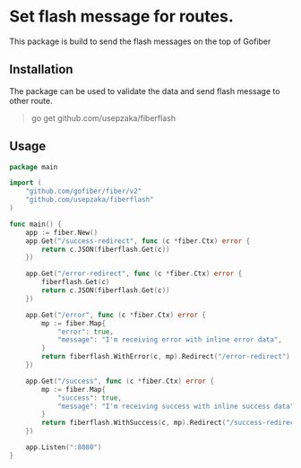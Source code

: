# Set flash message for routes.

This package is build to send the flash messages on the top of Gofiber

## Installation
The package can be used to validate the data and send flash message to other route.
> go get github.com/usepzaka/fiberflash


## Usage

```go
package main

import (
	"github.com/gofiber/fiber/v2"
	"github.com/usepzaka/fiberflash"
)

func main() {
	app := fiber.New()
	app.Get("/success-redirect", func (c *fiber.Ctx) error {
		return c.JSON(fiberflash.Get(c))
	})

	app.Get("/error-redirect", func (c *fiber.Ctx) error {
		fiberflash.Get(c)
		return c.JSON(fiberflash.Get(c))
	})

	app.Get("/error", func (c *fiber.Ctx) error {
		mp := fiber.Map{
			"error": true,
			"message": "I'm receiving error with inline error data",
		}
		return fiberflash.WithError(c, mp).Redirect("/error-redirect")
	})

	app.Get("/success", func (c *fiber.Ctx) error {
		mp := fiber.Map{
			"success": true,
			"message": "I'm receiving success with inline success data",
		}
		return fiberflash.WithSuccess(c, mp).Redirect("/success-redirect")
	})

	app.Listen(":8080")
}

```